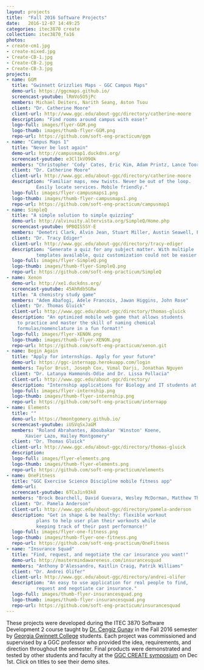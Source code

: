 ```yaml
---
layout: projects
title:  "Fall 2016 Software Projects"
date:   2016-12-07 14:49:25
categories: itec3870 create
collection: itec3870_fa16
photos:
- create-cm1.jpg
- create-mixed.jpg
- Create-CB-1.jpg
- Create-CB-2.jpg
- Create-CB-3.jpg
projects:
- name: GGM
  title: "Gwinnett Grizzlies Maps - GGC Campus Maps"
  demo-url: https://ggcmaps.github.io/
  screencast-youtube: lRmVo5O5jPc
  members: Michael Deiters, Narith Seang, Aston Tsou
  client: "Dr. Catherine Moore"
  client-url: http://www.ggc.edu/about-ggc/directory/catherine-moore
  description: "Find rooms around campus with ease!"
  logo-full: images/flyer-GGM.png
  logo-thumb: images/thumb-flyer-GGM.png
  repo-url: https://github.com/soft-eng-practicum/ggm
- name: "Campus Maps 1"
  title: "Never be lost again"
  demo-url: http://campusmap1.duckdns.org/
  screencast-youtube: e3Cl1kVO9Ok
  members: "Christopher 'Cody' Cates, Eric Kim, Adam Printz, Lance Toornman"
  client: "Dr. Catherine Moore"
  client-url: http://www.ggc.edu/about-ggc/directory/catherine-moore
  description: "Familiar maps, new twists. Never be out of the loop. 
  	       Easily locate services. Mobile friendly."
  logo-full: images/flyer-campusmaps1.png
  logo-thumb: images/thumb-flyer-campusmaps1.png
  repo-url: https://github.com/soft-eng-practicum/campusmap1
- name: SimpleQ
  title: "A simple solution to simple quizzing"
  demo-url: http://alvinuity.altervista.org/SimpleQ/Home.php
  screencast-youtube: 9PBQISSSY-E
  members: "Demetri Clark, Alvin Jean, Stuart Miller, Austin Seawell, Palmer Simmons"
  client: "Dr. Tracy Ediger"
  client-url: http://www.ggc.edu/about-ggc/directory/tracy-ediger
  description: "Generate a quiz for any subject matter. With multiple 
  	       templates available, quiz customization could not be easier!"
  logo-full: images/flyer-SimpleQ.png
  logo-thumb: images/thumb-flyer-SimpleQ.png
  repo-url: https://github.com/soft-eng-practicum/SimpleQ
- name: Xenon
  demo-url: http://xe1.duckdns.org/
  screencast-youtube: 45AhRdb5GRw
  title: "A chemistry study game"
  members: "Adem Abafogi, Adele Francois, Jawan Higgins, John Rose"
  client: "Dr. Thomas Gluick"
  client-url: http://www.ggc.edu/about-ggc/directory/thomas-gluick
  description: "An optimized mobile web game that allows students 
    to practice and master the skill of naming chemical 
    formulas/nomenclature in a fun format!"
  logo-full: images/flyer-XENON.png
  logo-thumb: images/thumb-flyer-XENON.png
  repo-url: https://github.com/soft-eng-practicum/xenon.git
- name: Begin Again
  title: "Apply for internships. Apply for your future"
  demo-url: https://ggc-internapp.herokuapp.com/login
  members: Taylor Brust, Joseph Cox, Vimal Darji, Jonathan Nguyen
  client: "Dr. Latanya Hammonds-Odie and Dr. Lissa Pollacia"
  client-url: http://www.ggc.edu/about-ggc/directory/
  description: "Internship applications for Biology and IT students at GGC"
  logo-full: images/flyer-internship.png
  logo-thumb: images/thumb-flyer-internship.png
  repo-url: https://github.com/soft-eng-practicum/internapp
- name: Elements
  title: ""
  demo-url: https://hmontgomery.github.io/
  screencast-youtube: iUSVqSxJaGM
  members: "Roland Abrahantes, Aboubakar 'Winston' Koene, 
  	   Xavier Lazo, Hailey Montgomery"
  client: "Dr. Thomas Gluick"
  client-url: http://www.ggc.edu/about-ggc/directory/thomas-gluick
  description: 
  logo-full: images/flyer-elements.png
  logo-thumb: images/thumb-flyer-elements.png
  repo-url: https://github.com/soft-eng-practicum/elements
- name: OneFitness
  title: "GGC Exercise Science Discipline mobile fitness app"
  demo-url: 
  screencast-youtube: 6TCaJin93k8
  members: "Brock Bearchell, David Guevara, Wesley McDorman, Matthew Thompson"
  client: "Dr. Pamela Anderson"
  client-url: http://www.ggc.edu/about-ggc/directory/pamela-anderson
  description: "Get in shape & be healthy: flexible workout 
  	       plans to help user plan their workouts while
	       keeping track of their past performance!" 
  logo-full: images/flyer-one-fitness.png
  logo-thumb: images/thumb-flyer-one-fitness.png
  repo-url: https://github.com/soft-eng-practicum/OneFitness
- name: "Insurance Squad"
  title: "Find, request, and negotiate the car insurance you want!"
  demo-url: http://mastermindawareness.com/insurancesquad
  members: "Anthony D'Alessandro, Kaitlin Craig, Patrik Williams"
  client: "Dr. Andrei Olifer"
  client-url: http://www.ggc.edu/about-ggc/directory/andrei-olifer
  description: "An easy to use application for real people to find, 
  	       request and negotiate car insurance."
  logo-full: images/thumb-flyer-insurancesquad.png
  logo-thumb: images/thumb-flyer-insurancesquad.png
  repo-url: https://github.com/soft-eng-practicum/insurancesquad
---
```


These projects were developed during the ITEC 3870 Software
Development 2 course taught by [Dr. Cengiz Gunay][gunay-ggc] in the
Fall 2016 semester by [Georgia Gwinnett College][ggc] students. Each
project was commissioned and supervised by a GGC professor who
provided the idea, requirements, and direction throughout the
semester. Final products were demonstrated and tested by other
students and faculty at the [GGC CREATE symposium][create] on Dec 1st. Click on
titles to see their demo sites.

  <!-- lightgallery -->
  <script src="https://code.jquery.com/jquery-2.2.4.min.js"></script>
  <script src="https://cdn.jsdelivr.net/lightgallery/1.3.7/js/lightgallery.min.js"></script>  
  <script src="https://cdn.jsdelivr.net/g/lg-zoom"></script>  

  <script type="text/javascript">
    $(document).ready(function() {
    $("body").lightGallery({
	zoom: true,
	selector: 'a#lightgallery',
	selectWithin: 'body'
    }); 
    });
  </script>

[ggc]:		http://www.ggc.edu
[gunay-ggc]: 	http://www.ggc.edu/about-ggc/directory/cengiz-gunay
[create]:	https://www.facebook.com/georgiagwinnett/photos/ms.c.eJxdz0EKADEMAsAflaYx0fz~;Ywt7KNTrIIqxo3IaRSkD4IornDFRV5uwX9HusMxUeQZ04Xm3FN6jHJmg0gXHRW3N4P~;0Ay4NMx8~-.bps.a.10153964573906447.1073741919.78573401446/10153964578831447/?type=3&theater

